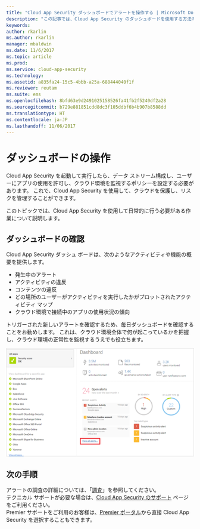 ```yaml
---
title: "Cloud App Security ダッシュボードでアラートを操作する | Microsoft Docs"
description: "この記事では、Cloud App Security のダッシュボードを使用する方法の基礎について説明します。"
keywords: 
author: rkarlin
ms.author: rkarlin
manager: mbaldwin
ms.date: 11/6/2017
ms.topic: article
ms.prod: 
ms.service: cloud-app-security
ms.technology: 
ms.assetid: a835fa24-15c5-4bbb-a25a-688444040f1f
ms.reviewer: reutam
ms.suite: ems
ms.openlocfilehash: 8bfd63e9d2491025158526fa41fb2f5240df2a28
ms.sourcegitcommit: b729e881851cdd8dc3f105ddbf6b4b907b8588dd
ms.translationtype: HT
ms.contentlocale: ja-JP
ms.lasthandoff: 11/06/2017
---
```

# <a name="working-with-the-dashboard"></a>ダッシュボードの操作
Cloud App Security を起動して実行したら、データ ストリーム構成し、ユーザーにアプリの使用を許可し、クラウド環境を監視するポリシーを設定する必要があります。 これで、Cloud App Security を使用して、クラウドを保護し、リスクを管理することができます。  

このトピックでは、Cloud App Security を使用して日常的に行う必要がある作業について説明します。  

## <a name="check-the-dashboard"></a>ダッシュボードの確認  
Cloud App Security ダッシュ ボードは、次のようなアクティビティや機能の概要を提供します。

- 発生中のアラート
- アクティビティの違反
- コンテンツの違反
- どの場所のユーザーがアクティビティを実行したかがプロットされたアクティビティ マップ
- クラウド環境で接続中のアプリの使用状況の傾向  

トリガーされた新しいアラートを確認するため、毎日ダッシュボードを確認することをお勧めします。 これは、クラウド環境全体で何が起こっているかを把握し、クラウド環境の正常性を監視するうえでも役立ちます。  

![Cloud App Security ダッシュボード](./media/dashboard.png "ダッシュボード")  


## <a name="next-steps"></a>次の手順  
アラートの調査の詳細については、「[調査](investigate.md)」を参照してください。  
テクニカル サポートが必要な場合は、[Cloud App Security のサポート](http://support.microsoft.com/oas/default.aspx?prid=16031)  ページをご利用ください。  
Premier サポートをご利用のお客様は、[Premier ポータル](https://premier.microsoft.com/)から直接 Cloud App Security を選択することもできます。  
